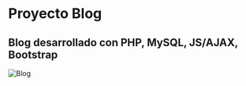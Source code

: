 # Proyecto Blog
## Blog desarrollado con PHP, MySQL, JS/AJAX, Bootstrap
![Blog](https://i.imgur.com/xN9HWJ1.png)